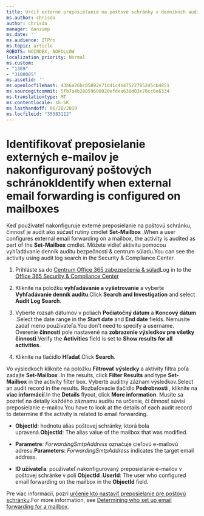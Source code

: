 ```yaml
---
title: Určiť externé preposielanie na poštové schránky v denníkoch auditu
ms.author: chrisda
author: chrisda
manager: dansimp
ms.date: ''
ms.audience: ITPro
ms.topic: article
ROBOTS: NOINDEX, NOFOLLOW
localization_priority: Normal
ms.custom:
- "1369"
- "3100005"
ms.assetid: ''
ms.openlocfilehash: 43b6a26bc05892e71d41c4b47522785245cb4851
ms.sourcegitcommit: 5fb7a4b28859690020efdea630d03e70cc0e6334
ms.translationtype: MT
ms.contentlocale: sk-SK
ms.lasthandoff: 06/28/2019
ms.locfileid: "35383112"
---
```

# <a name="identify-when-external-email-forwarding-is-configured-on-mailboxes"></a><span data-ttu-id="4c51d-102">Identifikovať preposielanie externých e-mailov je nakonfigurovaný poštových schránok</span><span class="sxs-lookup"><span data-stu-id="4c51d-102">Identify when external email forwarding is configured on mailboxes</span></span>

<span data-ttu-id="4c51d-103">Keď používateľ nakonfiguruje externé preposielanie na poštovú schránku, činnosť je audit ako súčasť rutiny cmdlet **Set-Mailbox** .</span><span class="sxs-lookup"><span data-stu-id="4c51d-103">When a user configures external email forwarding on a mailbox, the activity is audited as part of the **Set-Mailbox** cmdlet.</span></span> <span data-ttu-id="4c51d-104">Môžete vidieť aktivitu pomocou vyhľadávanie denník auditu bezpečnosti & centrum súladu.</span><span class="sxs-lookup"><span data-stu-id="4c51d-104">You can see the activity using audit log search in the Security & Compliance Center.</span></span>

1. <span data-ttu-id="4c51d-105">Prihláste sa do [Centrum Office 365 zabezpečenia & súlad](https://protection.office.com/)</span><span class="sxs-lookup"><span data-stu-id="4c51d-105">Log in to the [Office 365 Security & Compliance Center](https://protection.office.com/)</span></span>

2. <span data-ttu-id="4c51d-106">Kliknite na položku **vyhľadávanie a vyšetrovanie** a vyberte **Vyhľadávanie denník auditu**.</span><span class="sxs-lookup"><span data-stu-id="4c51d-106">Click **Search and Investigation** and select **Audit Log Search**.</span></span>

3. <span data-ttu-id="4c51d-107">Vyberte rozsah dátumov v poliach **Počiatočný dátum** a **Koncový dátum** .</span><span class="sxs-lookup"><span data-stu-id="4c51d-107">Select the date range in the **Start date** and **End date** fields.</span></span> <span data-ttu-id="4c51d-108">Nemusíte zadať meno používateľa.</span><span class="sxs-lookup"><span data-stu-id="4c51d-108">You don't need to specify a username.</span></span> <span data-ttu-id="4c51d-109">Overenie **činnosti** pole nastavené na **zobrazenie výsledkov pre všetky činnosti**.</span><span class="sxs-lookup"><span data-stu-id="4c51d-109">Verify the **Activities** field is set to **Show results for all activities**.</span></span>

4. <span data-ttu-id="4c51d-110">Kliknite na tlačidlo **Hľadať**.</span><span class="sxs-lookup"><span data-stu-id="4c51d-110">Click **Search**.</span></span>

<span data-ttu-id="4c51d-111">Vo výsledkoch kliknite na položku **Filtrovať výsledky** a aktivity filtra poľa zadajte **Set-Mailbox** .</span><span class="sxs-lookup"><span data-stu-id="4c51d-111">In the results, click **Filter Results** and type **Set-Mailbox** in the activity filter box.</span></span> <span data-ttu-id="4c51d-112">Vyberte auditný záznam výsledkov.</span><span class="sxs-lookup"><span data-stu-id="4c51d-112">Select an audit record in the results.</span></span> <span data-ttu-id="4c51d-113">Rozbaľovacie tlačidlo **Podrobnosti** , kliknite na **viac informácií**.</span><span class="sxs-lookup"><span data-stu-id="4c51d-113">In the **Details** flyout, click **More information**.</span></span> <span data-ttu-id="4c51d-114">Musíte sa pozrieť na detaily každého záznamu auditu na určenie, či činnosť súvisí preposielanie e-mailov.</span><span class="sxs-lookup"><span data-stu-id="4c51d-114">You have to look at the details of each audit record to determine if the activity is related to email forwarding.</span></span>

- <span data-ttu-id="4c51d-115">**ObjectId**: hodnotu alias poštovej schránky, ktorá bola upravená.</span><span class="sxs-lookup"><span data-stu-id="4c51d-115">**ObjectId**: The alias value of the mailbox that was modified.</span></span>

- <span data-ttu-id="4c51d-116">**Parametre**: _ForwardingSmtpAddress_ označuje cieľovú e-mailovú adresu.</span><span class="sxs-lookup"><span data-stu-id="4c51d-116">**Parameters**: _ForwardingSmtpAddress_ indicates the target email address.</span></span>

- <span data-ttu-id="4c51d-117">**ID užívateľa**: používateľ nakonfigurovaný preposielanie e-mailov v poštovej schránke v poli **ObjectId** .</span><span class="sxs-lookup"><span data-stu-id="4c51d-117">**UserId**: The user who configured email forwarding on the mailbox in the **ObjectId** field.</span></span>

<span data-ttu-id="4c51d-118">Pre viac informácií, pozri [určenie kto nastaviť preposielanie pre poštovú schránku](https://docs.microsoft.com/office365/securitycompliance/auditing-troubleshooting-scenarios#determining-who-set-up-email-forwarding-for-a-mailbox).</span><span class="sxs-lookup"><span data-stu-id="4c51d-118">For more information, see [Determining who set up email forwarding for a mailbox](https://docs.microsoft.com/office365/securitycompliance/auditing-troubleshooting-scenarios#determining-who-set-up-email-forwarding-for-a-mailbox).</span></span>
